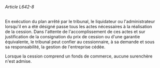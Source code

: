 ###### Article L642-8

En exécution du plan arrêté par le tribunal, le liquidateur ou l'administrateur lorsqu'il en a été désigné passe tous les actes nécessaires à la réalisation de la cession. Dans l'attente de l'accomplissement de ces actes et sur justification de la consignation du prix de cession ou d'une garantie équivalente, le tribunal peut confier au cessionnaire, à sa demande et sous sa responsabilité, la gestion de l'entreprise cédée.

Lorsque la cession comprend un fonds de commerce, aucune surenchère n'est admise.

